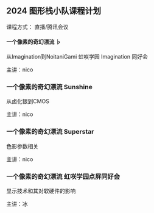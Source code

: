 ## 2024 图形栈小队课程计划

课程方式：
直播/腾讯会议


#### 一个像素的奇幻漂流 ♭

从Imagination到NoitaniGami
虹咲学园 Imagination 同好会

主讲：nico

### 一个像素的奇幻漂流 Sunshine

从卤化银到CMOS

主讲：nico

### 一个像素的奇幻漂流 Superstar

色影参数相关

主讲：nico

### 一个像素的奇幻漂流 虹咲学园点屏同好会

显示技术和其对软硬件的影响

主讲：冰
